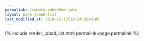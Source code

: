 ```yaml
---
permalink: /remote-embedded-jobs
layout: page-jobad-list
last_modified_at: 2018-12-13T19:14:32+0100
---
```

{% include render_jobad_list.html permalink=page.permalink %}
